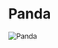 # Panda

![Panda](https://encrypted-tbn3.gstatic.com/images?q=tbn:ANd9GcRSSnUKBEpJPyIoLsni5ccYhMdc4r7xScc6rAFTerPT3V7DKr43)

